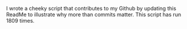 I wrote a cheeky script that contributes to my Github by updating this ReadMe to illustrate why more than commits matter. This script has run 1809 times.